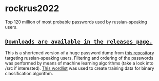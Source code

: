 # rockrus2022
Top 120 million of most probable passwords used by russian-speaking users. 
## [`Downloads are available in the releases page.`](https://github.com/davidalami/rockrus2022/releases/tag/v1.0.0) 
This is a shortened version of a huge password dump from [this repository](https://github.com/ohmybahgosh/RockYou2021.txt) targeting russian-speaking users. Filtering and ordering of the passwords was performed by means of machine learning algorithms (take a look into /src if interested). [This wordlist](https://github.com/sharsi1/russkiwlst/blob/master/stat_russkiwlst_top_1M.txt) was used to create training data for binary classification algorithm.
